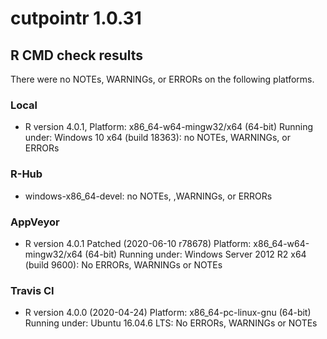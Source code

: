 # cutpointr 1.0.31

## R CMD check results

There were no NOTEs, WARNINGs, or ERRORs on the following platforms.

### Local
* R version 4.0.1, Platform: x86_64-w64-mingw32/x64 (64-bit) Running under: Windows 10 x64 (build 18363): no NOTEs, WARNINGs, or ERRORs

### R-Hub
* windows-x86_64-devel: no NOTEs, ,WARNINGs, or ERRORs

### AppVeyor
* R version 4.0.1 Patched (2020-06-10 r78678) Platform: x86_64-w64-mingw32/x64 (64-bit) Running under: Windows Server 2012 R2 x64 (build 9600): No ERRORs, WARNINGs or NOTEs

### Travis CI
* R version 4.0.0 (2020-04-24) Platform: x86_64-pc-linux-gnu (64-bit) Running under: Ubuntu 16.04.6 LTS: No ERRORs, WARNINGs or NOTEs